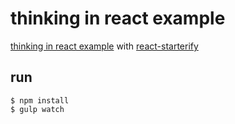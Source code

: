 # thinking in react example

[thinking in react
example](http://facebook.github.io/react/docs/thinking-in-react.html) with
[react-starterify](https://github.com/chitacan/react-starterify)

## run

```
$ npm install
$ gulp watch
```
